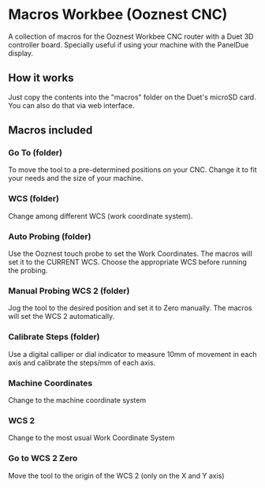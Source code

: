 # Macros Workbee (Ooznest CNC)

A collection of macros for the Ooznest Workbee CNC router with a Duet 3D controller board.
Specially useful if using your machine with the PanelDue display.


## How it works

Just copy the contents into the "macros" folder on the Duet's microSD card. You can also do that via web interface.

## Macros included

### Go To (folder)

To move the tool to a pre-determined positions on your CNC. Change it to fit your needs and the size of your machine.

### WCS (folder)

Change among different WCS (work coordinate system).

### Auto Probing (folder)

Use the Ooznest touch probe to set the Work Coordinates. The macros will set it to the CURRENT WCS. Choose the appropriate WCS before running the probing.

### Manual Probing WCS 2 (folder)

Jog the tool to the desired position and set it to Zero manually.
The macros will set the WCS 2 automatically.

### Calibrate Steps (folder)

Use a digital calliper or dial indicator to measure 10mm of movement in each axis and calibrate the steps/mm of each axis.

### Machine Coordinates

Change to the machine coordinate system

### WCS 2

Change to the most usual Work Coordinate System

### Go to WCS 2 Zero

Move the tool to the origin of the WCS 2 (only on the X and Y axis)
